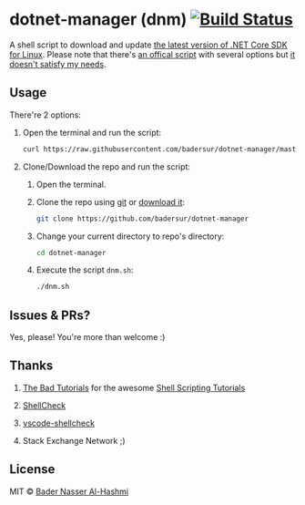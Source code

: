 # dotnet-manager (dnm) [![Build Status](https://travis-ci.org/badersur/dotnet-manager.svg?branch=master)](https://travis-ci.org/badersur/dotnet-manager)

A shell script to download and update [the latest version of .NET Core SDK for Linux][sdk].
Please note that there's [an offical script][script] with several options but
[it doesn't satisfy my needs][comment].


## Usage

There're 2 options:

1. Open the terminal and run the script:
    ```bash
    curl https://raw.githubusercontent.com/badersur/dotnet-manager/master/dnm.sh | bash
    ```

2. Clone/Download the repo and run the script:

    1. Open the terminal.

    2. Clone the repo using [git](https://git-scm.com/downloads) or 
    [download it](https://github.com/badersur/dotnet-manager/archive/master.zip):
        ```bash
        git clone https://github.com/badersur/dotnet-manager
        ```

    3. Change your current directory to repo's directory:
        ```bash
        cd dotnet-manager
        ```

    4. Execute the script `dnm.sh`:
        ```bash
        ./dnm.sh
        ```


## Issues & PRs?

Yes, please! You're more than welcome :)


## Thanks

1. [The Bad Tutorials](https://www.youtube.com/channel/UCEpe5DhhS0HYFBaCVsU2Iwg) for the awesome
 [Shell Scripting Tutorials](https://www.youtube.com/playlist?list=PL7B7FA4E693D8E790)

2. [ShellCheck](https://github.com/koalaman/shellcheck/)

3. [vscode-shellcheck](https://github.com/timonwong/vscode-shellcheck)

4. Stack Exchange Network ;)


## License

MIT © [Bader Nasser Al-Hashmi](https://github.com/BaderSur)


[sdk]: https://dotnetcli.blob.core.windows.net/dotnet/Sdk/master/dotnet-sdk-latest-linux-x64.tar.gz

[script]: https://github.com/dotnet/cli/blob/master/scripts/obtain/dotnet-install.sh

[comment]: https://github.com/dotnet/cli/issues/7361#issuecomment-320956280
